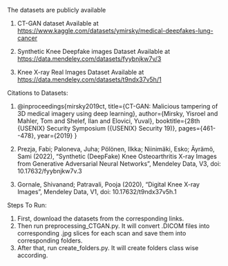 The datasets are publicly available

1. CT-GAN dataset Available at https://www.kaggle.com/datasets/ymirsky/medical-deepfakes-lung-cancer

2. Synthetic Knee Deepfake images Dataset Available at https://data.mendeley.com/datasets/fyybnjkw7v/3
   
3. Knee X-ray Real Images Dataset Available at https://data.mendeley.com/datasets/t9ndx37v5h/1 

Citations to Datasets:
1. @inproceedings{mirsky2019ct,
  title={CT-GAN: Malicious tampering of 3D medical imagery using deep learning},
  author={Mirsky, Yisroel and Mahler, Tom and Shelef, Ilan and Elovici, Yuval},
  booktitle={28th $\{$USENIX$\}$ Security Symposium ($\{$USENIX$\}$ Security 19)},
  pages={461--478},
  year={2019}
}
2. Prezja, Fabi; Paloneva, Juha; Pölönen, Ilkka; Niinimäki, Esko; Äyrämö, Sami (2022), 
“Synthetic (DeepFake) Knee Osteoarthritis X-ray Images from Generative Adversarial Neural Networks”,
Mendeley Data, V3, doi: 10.17632/fyybnjkw7v.3

3. Gornale, Shivanand; Patravali, Pooja (2020), “Digital Knee X-ray Images”, Mendeley Data, V1, doi: 10.17632/t9ndx37v5h.1


Steps To Run:
1. First, download the datasets from the corresponding links.
2. Then run preprocessing_CTGAN.py. It will convert .DICOM files into corresponding .jpg slices for each scan and save them into corresponding folders.
3. After that, run create_folders.py. It will create folders class wise according. 



